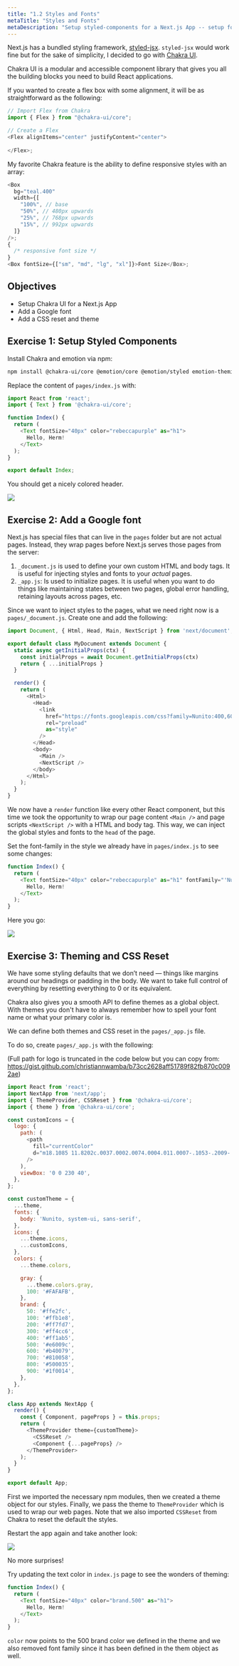 ```yaml
---
title: "1.2 Styles and Fonts"
metaTitle: "Styles and Fonts"
metaDescription: "Setup styled-components for a Next.js App -- setup fonts -- add reset.css"
---
```


Next.js has a bundled styling framework, [styled-jsx](https://github.com/zeit/styled-jsx). `styled-jsx` would work fine but for the sake of simplicity, I decided to go with [Chakra UI](https://chakra-ui.com).

Chakra UI is a modular and accessible component library that gives you all the building blocks you need to build React applications.

If you wanted to create a flex box with some alignment, it will be as straightforward as the following:

```js
// Import Flex from Chakra
import { Flex } from "@chakra-ui/core";

// Create a Flex
<Flex alignItems="center" justifyContent="center">
  
</Flex>;
```

My favorite Chakra feature is the ability to define responsive styles with an array:

```js
<Box
  bg="teal.400"
  width={[
    "100%", // base
    "50%", // 480px upwards
    "25%", // 768px upwards
    "15%", // 992px upwards
  ]}
/>;
{
  /* responsive font size */
}
<Box fontSize={["sm", "md", "lg", "xl"]}>Font Size</Box>;
```

## Objectives

- Setup Chakra UI for a Next.js App
- Add a Google font
- Add a CSS reset and theme

## Exercise 1: Setup Styled Components

Install Chakra and emotion via npm:

```bash
npm install @chakra-ui/core @emotion/core @emotion/styled emotion-theming react-icons
```

Replace the content of `pages/index.js` with:

```js
import React from 'react';
import { Text } from '@chakra-ui/core';

function Index() {
  return (
    <Text fontSize="40px" color="rebeccapurple" as="h1">
      Hello, Herm!
    </Text>
  );
}

export default Index;
```

You should get a nicely colored header.

![](https://paper-attachments.dropbox.com/s_AA9C598A3927718DF41EFCCB3BCF89597B4CC6A74B2279E11E482C3DF767D3C9_1578913168473_image.png)

## Exercise 2: Add a Google font


Next.js has special files that can live in the `pages` folder but are not actual pages. Instead, they wrap pages before Next.js serves those pages from the server:

1. `_document.js` is used to define your own custom HTML and body tags. It is useful for injecting styles and fonts to your _actual_ pages.
2. `_app.js`: Is used to initialize pages. It is useful when you want to do things like maintaining states between two pages, global error handling, retaining layouts across pages, etc.

Since we want to inject styles to the pages, what we need right now is a `pages/_document.js`. Create one and add the following:


```js
import Document, { Html, Head, Main, NextScript } from 'next/document';

export default class MyDocument extends Document {
  static async getInitialProps(ctx) {
    const initialProps = await Document.getInitialProps(ctx)
    return { ...initialProps }
  }

  render() {
    return (
      <Html>
        <Head>
          <link
            href="https://fonts.googleapis.com/css?family=Nunito:400,600&display=swap"
            rel="preload"
            as="style"
          />
        </Head>
        <body>
          <Main />
          <NextScript />
        </body>
      </Html>
    );
  }
}
```

We now have a `render` function like every other React component, but this time we took the opportunity to wrap our page content `<Main />` and page scripts `<NextScript />` with a HTML and body tag. This way, we can inject the global styles and fonts to the `head` of the page.

Set the font-family in the style we already have in `pages/index.js` to see some changes:

```js
function Index() {
  return (
    <Text fontSize="40px" color="rebeccapurple" as="h1" fontFamily="'Nunito', sans-serif">
      Hello, Herm!
    </Text>
  );
}
```

Here you go:

![](https://paper-attachments.dropbox.com/s_AA9C598A3927718DF41EFCCB3BCF89597B4CC6A74B2279E11E482C3DF767D3C9_1578915480006_image.png)

## Exercise 3: Theming and CSS Reset

We have some styling defaults that we don’t need — things like margins around our headings or padding in the body. We want to take full control of everything by resetting everything to 0 or its equivalent.

Chakra also gives you a smooth API to define themes as a global object. With themes you don't have to always remember how to spell your font name or what your primary color is.

We can define both themes and CSS reset in the `pages/_app.js` file.

To do so, create `pages/_app.js` with the following:

(Full path for logo is truncated in the code below but you can copy from: https://gist.github.com/christiannwamba/b73cc2628aff51789f82fb870c0092ae)

```js
import React from 'react';
import NextApp from 'next/app';
import { ThemeProvider, CSSReset } from '@chakra-ui/core';
import { theme } from '@chakra-ui/core';

const customIcons = {
  logo: {
    path: (
      <path
        fill="currentColor"
        d="m18.1085 11.8202c.0037.0002.0074.0004.011.0007-.1053-.2009-.1594-.4305-.1483-.6718.0257-.5592.3981-1.0234.9012-1.19773-.1821-.1091-.3815-.21456-.5824-.32084-.3149-.16654-.6336-.33511-.8957-.52287-1.0193-.73438-1.5936-1.90765-1.5936-1.90765s-.397.67739-.2638 1.27699c.0334.15151.1519.34473.2477.50106.0622.10142.1148.18732.1286.23625.0556.19672-1.0426-.5505-1.0426-.5505s-.1277.80901.2335 1.19033c.2048.21596.4693.33566.6459.41566.1196.0542.1989.0901.1921.1253-.0292.1524-1.3121-.1162-1.3084-.1161.0074.0148.2571.3938.4567.6266l-.0905.0173-3.3191.795c-.7512.1799-1.2809.8515-1.2809 1.6239v.8843.6049 1.6123.4141 2.0263 2.0264.0452.7948 1.1863 2.0264 1.0781c0 .6022.3225 1.1584.8452 1.4575l3.7548 2.1486c.683.3908 1.5334-.1023 1.5334-.8892v-.1938-.3787-3.2225-.2262-1.8002-2.0263h2.0444 2.0445 2.0444v2.0263 1.3283c0 .7197.7239 1.214 1.3942.9521.3921-.1532.6503-.5311.6503-.9521v-1.3283-2.0263-2.0264-.4515-1.5748-2.0264-.4052c0-.6607.6173-1.1479 1.2599-.9942.46.11.7845.5212.7845.9942v.4052 2.0264 2.0263 2.0264 2.0263 2.0264c0 .5457-.2922 1.0496-.7658 1.3206l-5.8954 3.3738c-.3062.1753-.6825.1752-.9887-.0002-.6634-.3798-1.4896.0991-1.4896.8635v.0349c0 .3641.195.7003.5111.8812l.4875.2789c.6105.3493 1.3602.3493 1.9706 0l3.6147-2.0685 3.7548-2.1486c.5227-.2991.8452-.8553.8452-1.4575v-1.0781-2.0264-1.1863-.7948-.0452-2.0264-2.0263-.4141-1.6123-.6049-.8843c0-.7724-.5297-1.444-1.2809-1.6239l-3.3191-.795-.1806-.0432c-.6898-.165-1.3527.3579-1.3527 1.0672v.6935 2.1906 1.0132 1.0132 1.5748.4515h-2.0444-2.0445-2.0444v-2.0263-1.192c0-.6469-.5933-1.1311-1.2271-1.0015-.4757.0973-.8174.5159-.8174 1.0015v1.192 2.0263 2.0264 2.0263 2.0264.2895c0 .7851-.8483 1.2771-1.5298.8873-.3183-.1821-.5146-.5207-.5146-.8873v-.2895-2.0264-1.9811-.0452-2.0264-2.0263-.4141-1.6123c0-.7211.4682-1.3587 1.1563-1.5745l4.5283-1.42zm.9942.3195c.5162.0237.9541-.372.978-.8837.024-.5118-.3752-.9459-.8914-.9696-.5163-.0237-.9542.3719-.9781.8837s.3752.9459.8915.9696z"
      />
    ),
    viewBox: '0 0 230 40',
  },
};

const customTheme = {
  ...theme,
  fonts: {
    body: 'Nunito, system-ui, sans-serif',
  },
  icons: {
    ...theme.icons,
    ...customIcons,
  },
  colors: {
    ...theme.colors,

    gray: {
      ...theme.colors.gray,
      100: '#FAFAFB',
    },
    brand: {
      50: '#ffe2fc',
      100: '#ffb1e8',
      200: '#ff7fd7',
      300: '#ff4cc6',
      400: '#ff1ab5',
      500: '#e6009c',
      600: '#b40079',
      700: '#810058',
      800: '#500035',
      900: '#1f0014',
    },
  },
};

class App extends NextApp {
  render() {
    const { Component, pageProps } = this.props;
    return (
      <ThemeProvider theme={customTheme}>
        <CSSReset />
        <Component {...pageProps} />
      </ThemeProvider>
    );
  }
}

export default App;
```

First we imported the necessary npm modules, then we created a theme object for our styles. Finally, we pass the theme to `ThemeProvider` which is used to wrap our web pages. Note that we also imported `CSSReset` from Chakra to reset the default the styles.

Restart the app again and take another look:

![](https://paper-attachments.dropbox.com/s_AA9C598A3927718DF41EFCCB3BCF89597B4CC6A74B2279E11E482C3DF767D3C9_1578917420822_image.png)

No more surprises!

Try updating the text color in `index.js` page to see the wonders of theming:

```javascript
function Index() {
  return (
    <Text fontSize="40px" color="brand.500" as="h1">
      Hello, Herm!
    </Text>
  );
}
```

`color` now points to the 500 brand color we defined in the theme and we also removed font family since it has been defined in the them object as well.